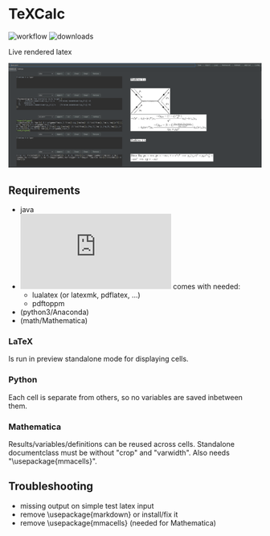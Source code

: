 # TeXCalc
![workflow](https://github.com/APN-Pucky/TeXCalc/actions/workflows/gradle_jar.yml/badge.svg)
![downloads](https://img.shields.io/github/downloads/APN-Pucky/TeXCalc/total)

Live rendered latex

 ![](https://raw.githubusercontent.com/APN-Pucky/TeXCalc/master/image/preview.png)

## Requirements

* java
* ![tex-live](https://www.tug.org/texlive/acquire-netinstall.html) comes with needed:
  * lualatex (or latexmk, pdflatex, ...)
  * pdftoppm
* (python3/Anaconda)
* (math/Mathematica)

### LaTeX
Is run in preview standalone mode for displaying cells.

### Python
Each cell is separate from others, so no variables are saved inbetween them.

### Mathematica
Results/variables/definitions can be reused across cells.
Standalone documentclass must be without "crop" and "varwidth".
Also needs "\usepackage{mmacells}".


## Troubleshooting
* missing output on simple test latex input
 * remove \usepackage{markdown} or install/fix it
 * remove \usepackage{mmacells} (needed for Mathematica)

